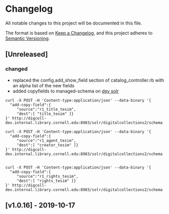 # Changelog
All notable changes to this project will be documented in this file.

The format is based on [Keep a Changelog](https://keepachangelog.com/en/1.0.0/),
and this project adheres to [Semantic Versioning](https://semver.org/spec/v2.0.0.html).

## [Unreleased]
### changed
- replaced the config.add_show_field section of catalog_controller.rb with an alpha list of the new fields
- added copyfields to managed-schema on [dev solr](http://digcoll-dev.internal.library.cornell.edu:8983/solr/#/digitalcollections2)

```
curl -X POST -H 'Content-type:application/json' --data-binary '{
  "add-copy-field":{
     "source":"r1_title_tesim",
     "dest":[ "title_tesim" ]}
}' http://digcoll-dev.internal.library.cornell.edu:8983/solr/digitalcollections2/schema

curl -X POST -H 'Content-type:application/json' --data-binary '{
  "add-copy-field":{
     "source":"r1_agent_tesim",
     "dest":[ "creator_tesim" ]}
}' http://digcoll-dev.internal.library.cornell.edu:8983/solr/digitalcollections2/schema


curl -X POST -H 'Content-type:application/json' --data-binary '{
  "add-copy-field":{
     "source":"r1_rights_tesim",
     "dest":[ "rights_tesim" ]}
}' http://digcoll-dev.internal.library.cornell.edu:8983/solr/digitalcollections2/schema

```

## [v1.0.16] - 2019-10-17
